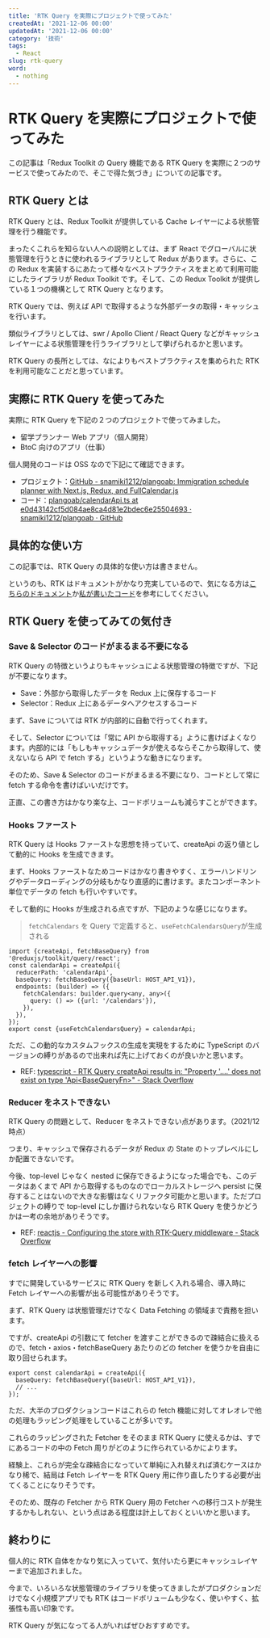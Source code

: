 ```yaml
---
title: 'RTK Query を実際にプロジェクトで使ってみた'
createdAt: '2021-12-06 00:00'
updatedAt: '2021-12-06 00:00'
category: '技術'
tags:
  - React
slug: rtk-query
word:
  - nothing
---
```


# RTK Query を実際にプロジェクトで使ってみた

この記事は「Redux Toolkit の Query 機能である RTK Query を実際に２つのサービスで使ってみたので、そこで得た気づき」についての記事です。

## RTK Query とは

RTK Query とは、Redux Toolkit が提供している Cache レイヤーによる状態管理を行う機能です。

まったくこれらを知らない人への説明としては、まず React でグローバルに状態管理を行うときに使われるライブラリとして Redux があります。さらに、この Redux を実装するにあたって様々なベストプラクティスをまとめて利用可能にしたライブラリが Redux Toolkit です。そして、この Redux Toolkit が提供している１つの機構として RTK Query となります。

RTK Query では、例えば API で取得するような外部データの取得・キャッシュを行います。

類似ライブラリとしては、swr / Apollo Client / React Query などがキャッシュレイヤーによる状態管理を行うライブラリとして挙げられるかと思います。

RTK Query の長所としては、なによりもベストプラクティスを集められた RTK を利用可能なことだと思っています。

## 実際に RTK Query を使ってみた

実際に RTK Query を下記の２つのプロジェクトで使ってみました。

- 留学プランナー Web アプリ（個人開発）
- BtoC 向けのアプリ（仕事）

個人開発のコードは OSS なので下記にて確認できます。

- プロジェクト：[GitHub - snamiki1212/plangoab: Immigration schedule planner with Next.js, Redux, and FullCalendar.js](https://github.com/snamiki1212/plangoab)
- コード：[plangoab/calendarApi.ts at e0d43142cf5d084ae8ca4d81e2bdec6e25504693 · snamiki1212/plangoab · GitHub](https://github.com/snamiki1212/plangoab/blob/e0d43142cf5d084ae8ca4d81e2bdec6e25504693/src/redux/v2/services/calendarApi.ts)

## 具体的な使い方

この記事では、RTK Query の具体的な使い方は書きません。

というのも、RTK はドキュメントがかなり充実しているので、気になる方は[こちらのドキュメント](https://redux-toolkit.js.org/rtk-query/overview)か[私が書いたコード](https://github.com/snamiki1212/plangoab/blob/e0d43142cf5d084ae8ca4d81e2bdec6e25504693/src/redux/v2/services/calendarApi.ts)を参考にしてください。

## RTK Query を使ってみての気付き

### Save & Selector のコードがまるまる不要になる

RTK Query の特徴というよりもキャッシュによる状態管理の特徴ですが、下記が不要になります。

- Save：外部から取得したデータを Redux 上に保存するコード
- Selector：Redux 上にあるデータへアクセスするコード

まず、Save については RTK が内部的に自動で行ってくれます。

そして、Selector については「常に API から取得する」ように書けばよくなります。内部的には「もしもキャッシュデータが使えるならそこから取得して、使えないなら API で fetch する」というような動きになります。

そのため、Save & Selector のコードがまるまる不要になり、コードとして常に fetch する命令を書けばいいだけです。

正直、この書き方はかなり楽な上、コードボリュームも減らすことができます。

### Hooks ファースト

RTK Query は Hooks ファーストな思想を持っていて、createApi の返り値として動的に Hooks を生成できます。

まず、Hooks ファーストなためコードはかなり書きやすく、エラーハンドリングやデータローディングの分岐もかなり直感的に書けます。またコンポーネント単位でデータの fetch も行いやすいです。

そして動的に Hooks が生成される点ですが、下記のような感じになります。

> `fetchCalendars` を Query で定義すると、`useFetchCalendarsQuery`が生成される

```tsx
import {createApi, fetchBaseQuery} from '@reduxjs/toolkit/query/react';
const calendarApi = createApi({
  reducerPath: 'calendarApi',
  baseQuery: fetchBaseQuery({baseUrl: HOST_API_V1}),
  endpoints: (builder) => ({
    fetchCalendars: builder.query<any, any>({
      query: () => ({url: '/calendars'}),
    }),
  }),
});
export const {useFetchCalendarsQuery} = calendarApi;
```

ただ、この動的なカスタムフックスの生成を実現をするために TypeScript のバージョンの縛りがあるので出来れば先に上げておくのが良いかと思います。

- REF: [typescript - RTK Query createApi results in: "Property '....' does not exist on type 'Api&lt;BaseQueryFn&gt;" - Stack Overflow](https://stackoverflow.com/a/68569190)

### Reducer をネストできない

RTK Query の問題として、Reducer をネストできない点があります。（2021/12 時点）

つまり、キャッシュで保存されるデータが Redux の State のトップレベルにしか配置できないです。

今後、top-level じゃなく nested に保存できるようになった場合でも、このデータはあくまで API から取得するものなのでローカルストレージへ persist に保存することはないので大きな影響はなくリファクタ可能かと思います。ただプロジェクトの縛りで top-level にしか置けられないなら RTK Query を使うかどうかは一考の余地がありそうです。

- REF: [reactjs - Configuring the store with RTK-Query middleware - Stack Overflow](https://stackoverflow.com/a/69453877)

### fetch レイヤーへの影響

すでに開発しているサービスに RTK Query を新しく入れる場合、導入時に Fetch レイヤーへの影響が出る可能性がありそうです。

まず、RTK Query は状態管理だけでなく Data Fetching の領域まで責務を担います。

ですが、createApi の引数にて fetcher を渡すことができるので疎結合に扱えるので、fetch・axios・fetchBaseQuery あたりのどの fetcher を使うかを自由に取り回せられます。

```tsx
export const calendarApi = createApi({
  baseQuery: fetchBaseQuery({baseUrl: HOST_API_V1}),
  // ...
});
```

ただ、大半のプロダクションコードはこれらの fetch 機能に対してオレオレで他の処理もラッピング処理をしていることが多いです。

これらのラッピングされた Fetcher をそのまま RTK Query に使えるかは、すでにあるコードの中の Fetch 周りがどのように作られているかによります。

経験上、これらが完全な疎結合になっていて単純に入れ替えれば済むケースはかなり稀で、結局は Fetch レイヤーを RTK Query 用に作り直したりする必要が出てくることになりそうです。

そのため、既存の Fetcher から RTK Query 用の Fetcher への移行コストが発生するかもしれない、という点はある程度は計上しておくといいかと思います。

## 終わりに

個人的に RTK 自体をかなり気に入っていて、気付いたら更にキャッシュレイヤーまで追加されました。

今まで、いろいろな状態管理のライブラリを使ってきましたがプロダクションだけでなく小規模アプリでも RTK はコードボリュームも少なく、使いやすく、拡張性も高い印象です。

RTK Query が気になってる人がいればぜひおすすめです。

